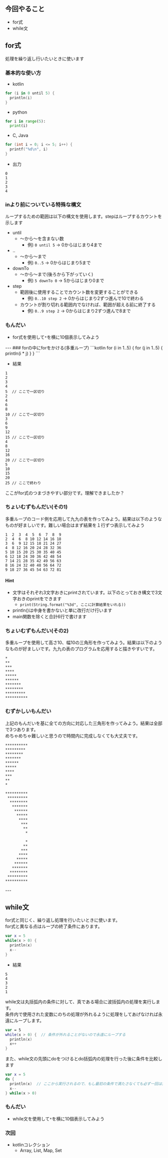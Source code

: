 ## 今回やること
- for式
- while文

## for式
処理を繰り返し行いたいときに使います

### 基本的な使い方
- kotlin
```kotlin
for (i in 0 until 5) {
  println(i)
}
```

- python
```python
for i in range(5):
  print(i)
```

- C, Java
```c
for (int i = 0; i <= 5; i++) {
  printf("%d\n", i)
}
```

- 出力
```
0
1
2
3
4
```

### inより前についている特殊な構文
ループするための範囲は以下の構文を使用します。stepはループするカウントを示します
- until
  - 〜から〜を含まない数
    - 例) `0 until 5` -> 0からはじまり4まで
- ..
  - 〜から〜まで
    - 例) `0..5` -> 0からはじまり5まで
- downTo
  - 〜から〜まで(後ろから下がっていく)
    - 例) `5 downTo 0` -> 5からはじまり0まで
- step
  - 範囲後に使用することでカウント数を変更することができる
    - 例) `0..10 step 2` -> 0からはじまり2ずつ進んで10で終わる
  - カウントが割り切れる範囲内でなければ、範囲が超える前に終了する
    - 例) `0..9 step 2` -> 0からはじまり2ずつ進んで8まで

### もんだい
- for式を使用して`*`を横に10個表示してみよう

<div style="page-break-before:always"></div>
---
### forの中にforをかける(多重ループ)
```kotlin
for (i in 1..5) {
  for (j in 1..5) {
    println(i * j)
  }
}
```

- 結果
```
1
2
3
4
5  // ここで一区切り
2
4
6
8
10 // ここで一区切り
3
6
9
12
15 // ここで一区切り
4
8
12
16
20 // ここで一区切り
5
10
15
20
25 // ここで終わり
```
ここがfor式のつまづきやすい部分です。理解できましたか？

### ちょいむずもんだい(その1)
多重ループのコード例を応用して九九の表を作ってみよう。結果は以下のようなものが好ましいです。難しい場合はまず結果を１行ずつ表示してみよう
```
1  2  3  4  5  6  7  8  9
2  4  6  8 10 12 14 16 18
3  6  9 12 15 18 21 24 27
4  8 12 16 20 24 28 32 36
5 10 15 20 25 30 35 40 45
6 12 18 24 30 36 42 48 54
7 14 21 28 35 42 49 56 63
8 16 24 32 40 48 56 64 72
9 18 27 36 45 54 63 72 81
```
#### Hint
- 文字はそれぞれ3文字おきにprintされています。以下のとっておき構文で3文字おきのprintをできます
  - `print(String.format("%3d", ここに計算結果をいれる))`
- println()は中身を書かないと単に改行だけ行います
- main関数を除くと合計6行で書けます

### ちょいむずもんだい(その2)
多重ループを使用して高さ10、幅10の三角形を作ってみよう。結果は以下のようなものが好ましいです。九九の表のプログラムを応用すると描きやすいです。
```
*
**
***
****
*****
******
*******
********
*********
**********
```

### むずかしいもんだい
上記のもんだいを基に全ての方向に対応した三角形を作ってみよう。結果は全部で3つあります。  
めちゃめちゃ難しいと思うので時間内に完成しなくても大丈夫です。
```
**********
*********
********
*******
******
*****
****
***
**
*
```

```
**********
 *********
  ********
   *******
    ******
     *****
      ****
       ***
        **
         *
```

```
         *
        **
       ***
      ****
     *****
    ******
   *******
  ********
 *********
**********
```

<div style="page-break-before:always"></div>
---

## while文
for式と同じく、繰り返し処理を行いたいときに使います。  
for式と異なる点はループの終了条件にあります。

```kotlin
var x = 5
while(x > 0) {
  println(x)
  x--
}
```

- 結果
```
5
4
3
2
1
```

while文は丸括弧内の条件に対して、真である場合に波括弧内の処理を実行します。  
条件内で使用された変数にのちの処理が外れるように処理をしてあげなければ永遠にループします。

```kotlin
var = 5
while(x > 0) {  // 条件が外れることがないので永遠にループする
  println(x)
  x++
}
```

また、while文の先頭にdoをつけるとdo括弧内の処理を行った後に条件を比較します
```kotlin
var x = 5 
do {
  println(x)  // ここから実行されるので、もし最初の条件で満たさなくても必ず一回は実行される
  x--
} while(x > 0)
```

### もんだい
- while文を使用して`*`を横に10個表示してみよう

### 次回
- kotlinコレクション
  - Array, List, Map, Set

